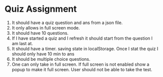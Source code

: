 # Quiz Assignment

<ol> 
    <li>It should have a quiz question and ans from a json file.</li>
    <li>It only allows in full screen mode.</li>
    <li>It should have 10 questions.</li>
    <li>If I have started a quiz and I refresh it should start from the question I am last at.</li>
    <li>It should have a timer. saving state in localStorage. Once I stat the quiz I should only have 10 min to ans</li >
    <li>It should be multiple choice questions.</li>
    <li>One can only take in full screen. If full screen is not enabled show a popup to make it full screen. User should not be able to take the test.</li>
</ol>
